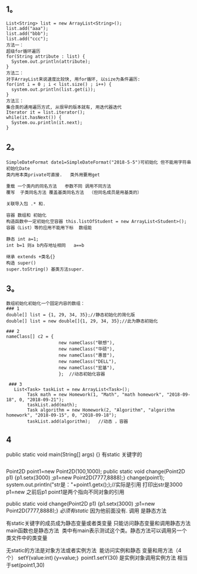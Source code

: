 ## 1。
```遍历List集合的三种方法  （容器） 
List<String> list = new ArrayList<String>();
list.add("aaa");
list.add("bbb");
list.add("ccc");
方法一：
超级for循环遍历
for(String attribute : list) {
  System.out.println(attribute);
}
方法二：
对于ArrayList来说速度比较快, 用for循环, 以size为条件遍历:
for(int i = 0 ; i < list.size() ; i++) {
  system.out.println(list.get(i));
}
方法三：
集合类的通用遍历方式, 从很早的版本就有, 用迭代器迭代
Iterator it = list.iterator();
while(it.hasNext()) {
  System.ou.println(it.next);
}
```
## 2。
```
SimpleDateFormat date1=SimpleDateFormat("2018-5-5")可初始化 但不能用字符串初始化Date
类内用本类private可直接.   类外用要用get

重载 一个类内的同名方法   参数不同 调用不同方法
覆写  子类同名方法 覆盖基类同名方法  （但同名成员是用基类的）

关联导入包 .* 和.

容器 数组和 初始化
构造函数中一定初始化空容器 this.listOfStudent = new ArrayList<Student>();
容器（List）等的应用不能用下标  数组能

静态 int a=1;
int b=1 则a b内存地址相同   a==b

继承 extends +类名{}
构造 super()
super.toString() 基类方法super.
``` 
## 3。
```
数组初始化初始化一个固定内容的数组：
### 1
double[] list = {1, 29, 34, 35};//静态初始化的简化版
double[] list = new double[]{1, 29, 34, 35};//此为静态初始化

### 2
nameClass[] c2 = {
　　　　　　　　　　　　new nameClass("联想"),
　　　　　　　　　　　　new nameClass("华硕"),
　　　　　　　　　　　　new nameClass("惠普"),
　　　　　　　　　　　　new nameClass("DELL"),
　　　　　　　　　　　　new nameClass("宏基"),
　　　　　　　　　　　　};  //动态初始化容器

 ### 3  
   List<Task> taskList = new ArrayList<Task>();
		Task math = new Homework(1, "Math", "math homework", "2018-09-18", 0, "2018-09-21");
		taskList.add(math);
		Task algorithm = new Homework(2, "Algorithm", "algorithm homework", "2018-09-15", 0, "2018-09-18");
		taskList.add(algorithm);   //动态 ，容器
```
   ## 4
   
   public static void main(String[] args) {}
   有static 关键字的
   ```
   ```
  Point2D point1=new Point2D(100,1000);
public static void change(Point2D  p1)
{p1.setx(3000) ;p1=new Point2D(7777,8888);} 
change(point1);
system.out.println("str是："+point1.getx(););//实际是引用
打印出str是3000   p1=new 之前后p1 point1是两个指向不同对象的引用

public static void change(Point2D  p1)
{p1.setx(3000) ;p1=new Point2D(7777,8888);} *必须有static*  因为他前面没有. 调用  是静态方法

有static关键字的成员成为静态变量或者类变量
只能访问静态变量和调用静态方法 
main函数也是静态方法  类中有main表示测试这个类。静态方法可以调用另一个类文件中的类变量

无static的方法是对象方法或者实例方法  能访问实例和静态 变量和用方法（4个）
setY(value:int)｛y=value;｝
point1.setY(30) 是实例对象调用实例方法 相当于set(point1,30)  
```
